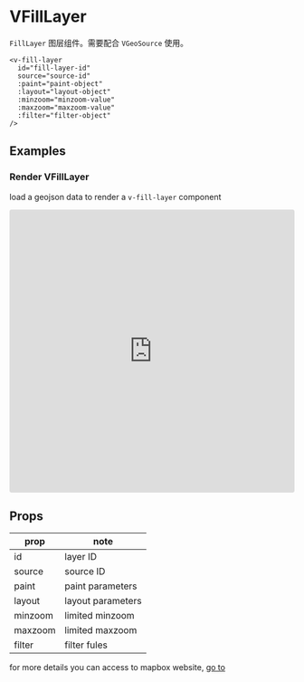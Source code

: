 # VFillLayer

`FillLayer` 图层组件。需要配合 `VGeoSource` 使用。

```
<v-fill-layer
  id="fill-layer-id"
  source="source-id"
  :paint="paint-object"
  :layout="layout-object"
  :minzoom="minzoom-value"
  :maxzoom="maxzoom-value"
  :filter="filter-object"
/>
```

## Examples

### Render VFillLayer

load a geojson data to render a `v-fill-layer` component

<iframe src="https://codesandbox.io/embed/vfilllayer-wiv9l7?fontsize=14&hidenavigation=1&module=%2Fsrc%2FApp.vue&theme=dark"
     style="width:100%; height:500px; border:0; border-radius: 4px; overflow:hidden;"
     title="vfilllayer"
     allow="accelerometer; ambient-light-sensor; camera; encrypted-media; geolocation; gyroscope; hid; microphone; midi; payment; usb; vr; xr-spatial-tracking"
     sandbox="allow-forms allow-modals allow-popups allow-presentation allow-same-origin allow-scripts"
   ></iframe>

## Props

| prop    | note              |
| ------- | ----------------- |
| id      | layer ID          |
| source  | source ID         |
| paint   | paint parameters  |
| layout  | layout parameters |
| minzoom | limited minzoom   |
| maxzoom | limited maxzoom   |
| filter  | filter fules      |

for more details you can access to mapbox website, [go to](https://docs.mapbox.com/mapbox-gl-js/style-spec/layers/#fill)
